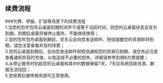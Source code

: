 ## 续费流程
###欠费、停服、扩容等场景下的续费流程<br>
1.当您的包年包月云桌面到期时间早于或等于当前时间，则您的云桌面状态会变为到期。到期后桌面将被停止服务，不能继续使用；<br>
2.您的包年包月桌面到期前，京东云会向您发送邮件、短信提醒您的资源即将到期，请您注意查看并及时续费；<br>
3.您的云桌面到期后，会向您发送邮件和短信通知您的资源已到期，请您务必注意查看通知并及时充值，以免造成不必要的损失，详细请参考到期&欠费提醒；<br>
4.从停止服务时刻起您的云桌面和其中的数据保留7天，7天后系统回收资源，数据无法找回；<br>
5.您续费后被停用资源可正常使用。
